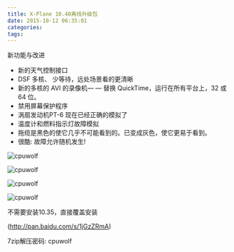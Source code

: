 ```yaml
---
title: X-Plane 10.40离线升级包
date: 2015-10-12 06:35:01
categories:
tags:
---
```





新功能与改进

* 新的天气控制接口
* DSF 多核、 少等待，远处场景看的更清晰
* 新的多核的 AVI 的录像机— — 替换 QuickTime，运行在所有平台上，32 或 64 位。
* 禁用屏幕保护程序
* 涡扇发动机PT-6 现在已经正确的模拟了
* 温度计和燃料指示灯故障模拟
* 拖缆是黑色的使它几乎不可能看到的。已变成灰色，使它更易于看到。
* 很酷: 故障允许随机发生!



![cpuwolf](/images/data/attachment/201510/14/220230pnk9cchcnxp8glhu.png)


![cpuwolf](/images/data/attachment/201510/14/220313tumrd13fixuaftw1.png)


![cpuwolf](/images/data/attachment/201510/14/220307qlhrhl8l6tidd8lm.png)


![cpuwolf](/images/data/attachment/)

不需要安装10.35，直接覆盖安装

(http://pan.baidu.com/s/1jGzZRmA)



7zip解压密码: cpuwolf


